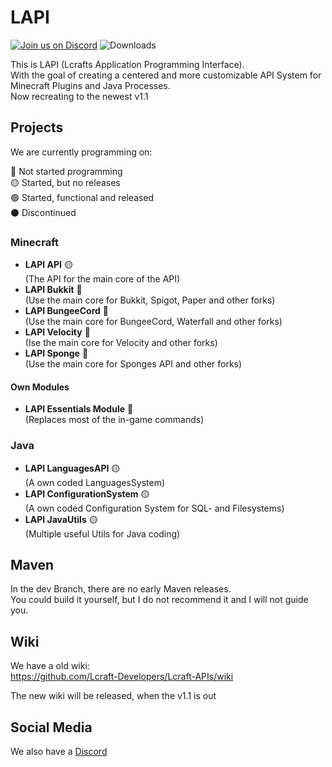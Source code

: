 # LAPI

[![Join us on Discord](https://img.shields.io/discord/856084949827321876.svg?label=&logo=discord&logoColor=ffffff&color=7389D8&labelColor=6A7EC2)](https://discord.gg/j2KwBaHZgD)
![Downloads](https://img.shields.io/github/downloads/Lcraft-Developers/Lcraft-APIs/total?event=push&label=Downloads&logo=github)

This is LAPI (Lcrafts Application Programming Interface). <br>
With the goal of creating a centered and more customizable API System for Minecraft Plugins and Java Processes. <br>
Now recreating to the newest v1.1

## Projects
We are currently programming on:

:red_circle: Not started programming <br>
:yellow_circle: Started, but no releases <br>
:green_circle: Started, functional and released <br>
:black_circle: Discontinued

### Minecraft
- <b>LAPI API</b> :yellow_circle:
<br>(The API for the main core of the API)
- <b>LAPI Bukkit</b> :red_circle:
<br>(Use the main core for Bukkit, Spigot, Paper and other forks)
- <b>LAPI BungeeCord</b> :red_circle:
<br>(Use the main core for BungeeCord, Waterfall and other forks)
- <b>LAPI Velocity</b> :red_circle:
<br>(Ise the main core for Velocity and other forks)
- <b>LAPI Sponge</b> :red_circle:
<br>(Use the main core for Sponges API and other forks)

#### Own Modules
- <b>LAPI Essentials Module</b> :red_circle:
<br>(Replaces most of the in-game commands) 

### Java
- <b>LAPI LanguagesAPI</b> :yellow_circle:
<br>(A own coded LanguagesSystem)
- <b>LAPI ConfigurationSystem</b> :yellow_circle:
<br>(A own coded Configuration System for SQL- and Filesystems)
- <b>LAPI JavaUtils</b> :yellow_circle:
<br>(Multiple useful Utils for Java coding)

## Maven
In the dev Branch, there are no early Maven releases. <br>
You could build it yourself, but I do not recommend it and I will not guide you.

## Wiki
We have a old wiki: <br>
https://github.com/Lcraft-Developers/Lcraft-APIs/wiki <br>

The new wiki will be released, when the v1.1 is out

## Social Media

We also have a [Discord](https://discord.gg/j2KwBaHZgD) <br>
